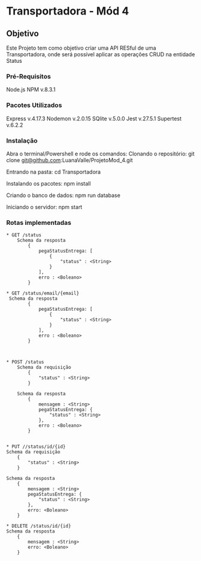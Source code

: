 # Transportadora - Mód 4

## Objetivo
Este Projeto tem como objetivo criar uma API RESful de uma Transportadora, onde será possível aplicar as operações CRUD na entidade Status

### Pré-Requisitos
   Node.js
   NPM v.8.3.1
### Pacotes Utilizados
   Express v.4.17.3
   Nodemon v.2.0.15
   SQlite v.5.0.0
   Jest v.27.5.1
   Supertest v.6.2.2
### Instalação
   Abra o terminal/Powershell e rode os comandos:
   Clonando o repositório:
   git clone git@github.com:LuanaValle/ProjetoMod_4.git

   Entrando na pasta:
   cd Transportadora

   Instalando os pacotes:
   npm install

   Criando o banco de dados:
   npm run database

   Iniciando o servidor:
   npm start

### Rotas implementadas
    * GET /status
        Schema da resposta
            {
                pegaStatusEntrega: [
                    {
                        "status" : <String>
                    }
                ],
                erro : <Boleano>
            }

    * GET /status/email/{email}
     Schema da resposta
            {
                pegaStatusEntrega: [
                    {
                        "status" : <String>
                    }
                ],
                erro : <Boleano>
            }



    * POST /status
        Schema da requisição
            {
                "status" : <String>
            }

        Schema da resposta
            {
                mensagem : <String>
                pegaStatusEntrega: {
                    "status" : <String>
                },
                erro : <Boleano>
            }


    * PUT //status/id/{id}
    Schema da requisição
        {
            "status" : <String>
        }
    
    Schema da resposta
        {
            mensagem : <String>
            pegaStatusEntrega: {
                "status" : <String>
            },
            erro: <Boleano>    
        }

    * DELETE /status/id/{id}
    Schema da resposta
        {
            mensagem : <String>
            erro: <Boleano>    
        }

